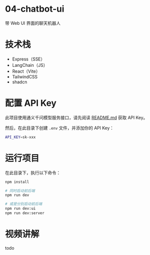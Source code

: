 # 04-chatbot-ui

带 Web UI 界面的聊天机器人

# 技术栈

- Express（SSE）
- LangChain（JS）
- React（Vite）
- TailwindCSS
- shadcn

# 配置 API Key

此项目使用通义千问模型服务接口，请先阅读 [README.md](../README.md#模型服务和-api-key-说明) 获取 API Key。

然后，在此目录下创建 `.env` 文件，并添加你的 API Key：

```bash
API_KEY=sk-xxx
```

# 运行项目

在此目录下，执行以下命令：

```bash
npm install

# 同时启动前后端
npm run dev

# 或是分别启动前后端
npm run dev:ui
npm run dev:server
```

# 视频讲解

todo
